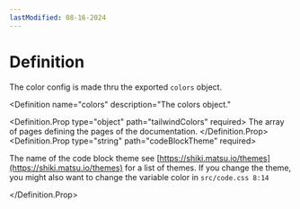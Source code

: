 ```yaml
---
lastModified: 08-16-2024
---
```


<script>
  import { Definition } from "$lib/components"
</script>




# Definition

The color config is made thru the exported `colors` object.

<Definition
  name="colors"
  description="The colors object."
>
  <Definition.Prop type="object" path="tailwindColors" required>
    The array of pages defining the pages of the documentation.
  </Definition.Prop>
  <Definition.Prop type="string" path="codeBlockTheme" required>

The name of the code block theme see [https://shiki.matsu.io/themes](https://shiki.matsu.io/themes) for a list of themes. If you change the theme, you might also want to change the variable color in `src/code.css 8:14`

  </Definition.Prop>
</Definition>

